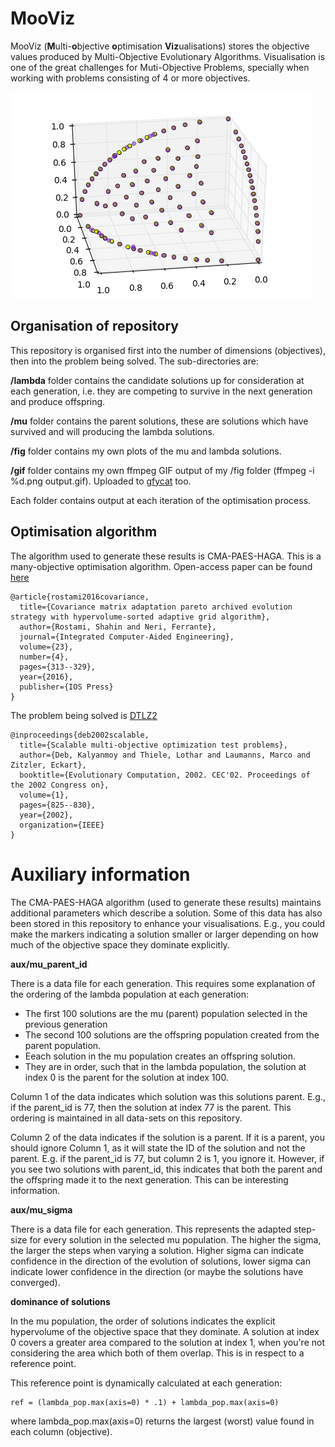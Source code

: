# MooViz

MooViz (**M**ulti-**o**bjective **o**ptimisation **Viz**ualisations) stores the objective values produced by Multi-Objective Evolutionary Algorithms. Visualisation is one of the great challenges for Muti-Objective Problems, specially when working with problems consisting of 4 or more objectives.

![visualising the objective space](fig/760.png)

## Organisation of repository

This repository is organised first into the number of dimensions (objectives), then into the problem being solved. The sub-directories are:

**/lambda** folder contains the candidate solutions up for consideration at each generation, i.e. they are competing to survive in the next generation and produce offspring.

**/mu** folder contains the parent solutions, these are solutions which have survived and will producing the lambda solutions.

**/fig** folder contains my own plots of the mu and lambda solutions.

**/gif** folder contains my own ffmpeg GIF output of my /fig folder (ffmpeg -i %d.png output.gif). Uploaded to [gfycat](https://gfycat.com/EnragedLikelyBarnacle) too.

Each folder contains output at each iteration of the optimisation process.

## Optimisation algorithm

The algorithm used to generate these results is CMA-PAES-HAGA. This is a many-objective optimisation algorithm.  Open-access paper can be found [here](http://eprints.bournemouth.ac.uk/24371/)

```
@article{rostami2016covariance,
  title={Covariance matrix adaptation pareto archived evolution strategy with hypervolume-sorted adaptive grid algorithm},
  author={Rostami, Shahin and Neri, Ferrante},
  journal={Integrated Computer-Aided Engineering},
  volume={23},
  number={4},
  pages={313--329},
  year={2016},
  publisher={IOS Press}
}
```


The problem being solved is [DTLZ2](http://people.ee.ethz.ch/%7Esop/download/supplementary/testproblems/dtlz2/index.php)

```
@inproceedings{deb2002scalable,
  title={Scalable multi-objective optimization test problems},
  author={Deb, Kalyanmoy and Thiele, Lothar and Laumanns, Marco and Zitzler, Eckart},
  booktitle={Evolutionary Computation, 2002. CEC'02. Proceedings of the 2002 Congress on},
  volume={1},
  pages={825--830},
  year={2002},
  organization={IEEE}
}
```

# Auxiliary information
The CMA-PAES-HAGA algorithm (used to generate these results) maintains additional parameters which describe a solution. Some of this data has also been stored in this repository to enhance your visualisations. E.g., you could make the markers indicating a solution smaller or larger depending on how much of the objective space they dominate explicitly.

**aux/mu_parent_id**

There is a data file for each generation. This requires some explanation of the ordering of the lambda population at each generation:
- The first 100 solutions are the mu (parent) population selected in the previous generation
- The second 100 solutions are the offspring population created from the parent population.
- Eeach solution in the mu population creates an offspring solution.
- They are in order, such that in the lambda population, the solution at index 0 is the parent for the solution at index 100.

Column 1 of the data indicates which solution was this solutions parent. E.g., if the parent_id is 77, then the solution at index 77 is the parent. This ordering is maintained in all data-sets on this repository.

Column 2 of the data indicates if the solution is a parent. If it is a parent, you should ignore Column 1, as it will state the ID of the solution and not the parent. E.g. if the parent_id is 77, but column 2 is 1, you ignore it. However, if you see two solutions with parent_id, this indicates that both the parent and the offspring made it to the next generation. This can be interesting information. 

**aux/mu_sigma**

There is a data file for each generation. This represents the adapted step-size for every solution in the selected mu population. The higher the sigma, the larger the steps when varying a solution. Higher sigma can indicate confidence in the direction of the evolution of solutions, lower sigma can indicate lower confidence in the direction (or maybe the solutions have converged).

**dominance of solutions**

In the mu population, the order of solutions indicates the explicit hypervolume of the objective space that they dominate. A solution at index 0 covers a greater area compared to the solution at index 1, when you're not considering the area which both of them overlap. This is in respect to a reference point. 

This reference point is dynamically calculated at each generation:

```
ref = (lambda_pop.max(axis=0) * .1) + lambda_pop.max(axis=0)
```

where lambda_pop.max(axis=0) returns the largest (worst) value found in each column (objective).
